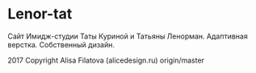 # Lenor-tat
Сайт Имидж-студии Таты Куриной и Татьяны Ленорман. Адаптивная верстка. Собственный дизайн.

2017 Copyright Alisa Filatova (alicedesign.ru)
origin/master
